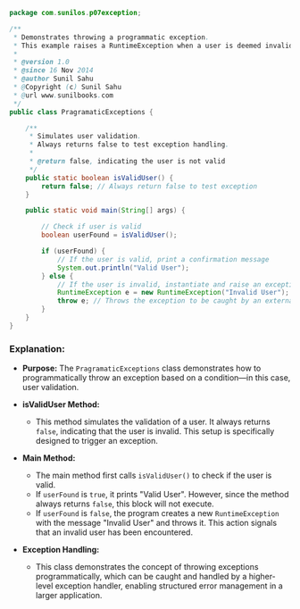 
```java
package com.sunilos.p07exception;

/**
 * Demonstrates throwing a programmatic exception.
 * This example raises a RuntimeException when a user is deemed invalid.
 * 
 * @version 1.0
 * @since 16 Nov 2014
 * @author Sunil Sahu
 * @Copyright (c) Sunil Sahu
 * @url www.sunilbooks.com
 */
public class PragramaticExceptions {

    /**
     * Simulates user validation.
     * Always returns false to test exception handling.
     * 
     * @return false, indicating the user is not valid
     */
    public static boolean isValidUser() {
        return false; // Always return false to test exception
    }

    public static void main(String[] args) {

        // Check if user is valid
        boolean userFound = isValidUser();

        if (userFound) {
            // If the user is valid, print a confirmation message
            System.out.println("Valid User");
        } else {
            // If the user is invalid, instantiate and raise an exception
            RuntimeException e = new RuntimeException("Invalid User");
            throw e; // Throws the exception to be caught by an external handler
        }
    }
}
```

### Explanation:

- **Purpose:** The `PragramaticExceptions` class demonstrates how to programmatically throw an exception based on a condition—in this case, user validation.

- **isValidUser Method:** 
  - This method simulates the validation of a user. It always returns `false`, indicating that the user is invalid. This setup is specifically designed to trigger an exception.

- **Main Method:**
  - The main method first calls `isValidUser()` to check if the user is valid.
  - If `userFound` is `true`, it prints "Valid User". However, since the method always returns `false`, this block will not execute.
  - If `userFound` is `false`, the program creates a new `RuntimeException` with the message "Invalid User" and throws it. This action signals that an invalid user has been encountered.

- **Exception Handling:** 
  - This class demonstrates the concept of throwing exceptions programmatically, which can be caught and handled by a higher-level exception handler, enabling structured error management in a larger application.
